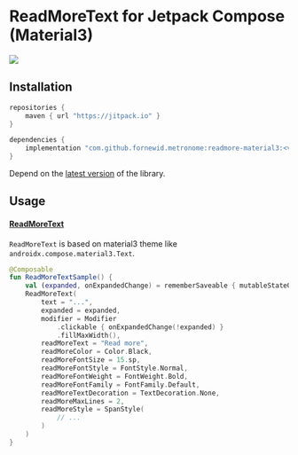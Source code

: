 # ReadMoreText for Jetpack Compose (Material3)

<a href="https://jitpack.io/#fornewid/metronome"><img src="https://jitpack.io/v/fornewid/metronome.svg"/></a>

## Installation

```gradle
repositories {
    maven { url "https://jitpack.io" }
}

dependencies {
    implementation "com.github.fornewid.metronome:readmore-material3:<version>"
}
```

Depend on the [latest version](https://github.com/fornewid/metronome/releases) of the library.

## Usage

#### [ReadMoreText](https://github.com/fornewid/metronome/blob/main/readmore-material3/src/main/java/soup/metronome/readmore/material3/ReadMoreText.kt)

`ReadMoreText` is based on material3 theme like `androidx.compose.material3.Text`.

```kotlin
@Composable
fun ReadMoreTextSample() {
    val (expanded, onExpandedChange) = rememberSaveable { mutableStateOf(false) }
    ReadMoreText(
        text = "...",
        expanded = expanded,
        modifier = Modifier
            .clickable { onExpandedChange(!expanded) }
            .fillMaxWidth(),
        readMoreText = "Read more",
        readMoreColor = Color.Black,
        readMoreFontSize = 15.sp,
        readMoreFontStyle = FontStyle.Normal,
        readMoreFontWeight = FontWeight.Bold,
        readMoreFontFamily = FontFamily.Default,
        readMoreTextDecoration = TextDecoration.None,
        readMoreMaxLines = 2,
        readMoreStyle = SpanStyle(
            // ...
        )
    )
}
```
